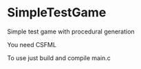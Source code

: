 # SimpleTestGame
Simple test game with procedural generation

You need CSFML

To use just build and compile main.c
